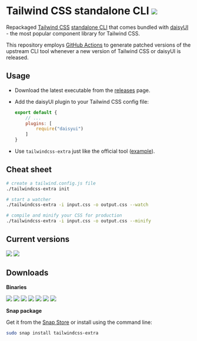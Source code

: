 # Tailwind CSS standalone CLI [![](https://img.shields.io/static/v1?label=&message=EXTRA&color=green)](#)

Repackaged [Tailwind CSS](https://tailwindcss.com) [standalone CLI](https://tailwindcss.com/blog/standalone-cli)
that comes bundled with [daisyUI](https://daisyui.com/) -
the most popular component library for Tailwind CSS.

This repository employs [GitHub Actions](https://github.com/dobicinaitis/tailwind-cli-extra/actions)
to generate patched versions of the upstream CLI tool whenever a new version of Tailwind CSS or daisyUI is released.

## Usage

* Download the latest executable from
  the [releases](https://github.com/dobicinaitis/tailwind-cli-extra/releases/latest) page.

* Add the daisyUI plugin to your Tailwind CSS config file:

  ```js
  export default {
      // ...
      plugins: [
          require("daisyui")
      ]
  }
  ```

* Use `tailwindcss-extra` just like the official tool ([example](/example/readme.md)).

## Cheat sheet

```bash
# create a tailwind.config.js file
./tailwindcss-extra init

# start a watcher
./tailwindcss-extra -i input.css -o output.css --watch

# compile and minify your CSS for production
./tailwindcss-extra -i input.css -o output.css --minify
```

## Current versions

[![](https://img.shields.io/badge/Tailwind%20CSS-v3.4.6-06B6D4?logo=tailwind-css&logoColor=06B6D4)](https://github.com/tailwindlabs/tailwindcss/releases/tag/v3.4.6)
[![](https://img.shields.io/badge/daisyUI-v4.12.10-1ad1a5?logo=daisyui&logoColor=1ad1a5)](https://github.com/saadeghi/daisyui/releases/tag/v4.12.10)

## Downloads

**Binaries**

[![](https://img.shields.io/badge/Linux-x64-black?logo=linux&logoColor=black)](https://github.com/dobicinaitis/tailwind-cli-extra/releases/latest/download/tailwindcss-extra-linux-x64)
[![](https://img.shields.io/badge/Linux-arm64-black?logo=linux&logoColor=black)](https://github.com/dobicinaitis/tailwind-cli-extra/releases/latest/download/tailwindcss-extra-linux-arm64)
[![](https://img.shields.io/badge/Linux-armv7-black?logo=linux&logoColor=black)](https://github.com/dobicinaitis/tailwind-cli-extra/releases/latest/download/tailwindcss-extra-linux-armv7)
[![](https://img.shields.io/badge/macOS-x64-white?logo=apple&logoColor=white)](https://github.com/dobicinaitis/tailwind-cli-extra/releases/latest/download/tailwindcss-extra-macos-x64)
[![](https://img.shields.io/badge/macOS-arm64-white?logo=apple&logoColor=white)](https://github.com/dobicinaitis/tailwind-cli-extra/releases/latest/download/tailwindcss-extra-macos-arm64)
[![](https://img.shields.io/badge/Windows-x64-0078D4?logo=windows&logoColor=0078D4)](https://github.com/dobicinaitis/tailwind-cli-extra/releases/latest/download/tailwindcss-extra-windows-x64.exe)
[![](https://img.shields.io/badge/Windows-arm64-0078D4?logo=windows&logoColor=0078D4)](https://github.com/dobicinaitis/tailwind-cli-extra/releases/latest/download/tailwindcss-extra-windows-arm64.exe)

**Snap package**

Get it from the [Snap Store](https://snapcraft.io/tailwindcss-extra) or install using the command line:

```bash
sudo snap install tailwindcss-extra
```
